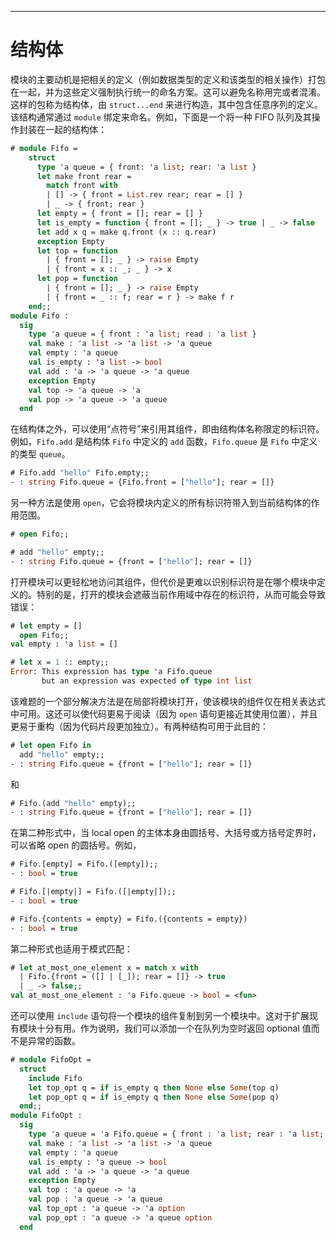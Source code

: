 
---

# 结构体

模块的主要动机是把相关的定义（例如数据类型的定义和该类型的相关操作）打包在一起，并为这些定义强制执行统一的命名方案。这可以避免名称用完或者混淆。这样的包称为结构体，由 `struct...end` 来进行构造，其中包含任意序列的定义。该结构通常通过 `module` 绑定来命名。例如，下面是一个将一种 FIFO 队列及其操作封装在一起的结构体：

```ocaml
# module Fifo =
    struct
      type 'a queue = { front: 'a list; rear: 'a list }
      let make front rear =
        match front with
        | [] -> { front = List.rev rear; rear = [] }
        | _ -> { front; rear }
      let empty = { front = []; rear = [] }
      let is_empty = function { front = []; _ } -> true | _ -> false
      let add x q = make q.front (x :: q.rear)
      exception Empty
      let top = function
        | { front = []; _ } -> raise Empty
        | { front = x :: _; _ } -> x
      let pop = function
        | { front = []; _ } -> raise Empty
        | { front = _ :: f; rear = r } -> make f r
    end;;
module Fifo :
  sig
    type 'a queue = { front : 'a list; read : 'a list }
    val make : 'a list -> 'a list -> 'a queue
    val empty : 'a queue
    val is_empty : 'a list -> bool
    val add : 'a -> 'a queue -> 'a queue
    exception Empty
    val top -> 'a queue -> 'a
    val pop -> 'a queue -> 'a queue
  end
```

在结构体之外，可以使用“点符号”来引用其组件，即由结构体名称限定的标识符。例如，`Fifo.add` 是结构体 `Fifo` 中定义的 `add` 函数，`Fifo.queue` 是 `Fifo` 中定义的类型 `queue`。

```ocaml
# Fifo.add "hello" Fifo.empty;;
- : string Fifo.queue = {Fifo.front = ["hello"]; rear = []}
```

另一种方法是使用 `open`，它会将模块内定义的所有标识符带入到当前结构体的作用范围。

```ocaml
# open Fifo;;
```

```ocaml
# add "hello" empty;;
- : string Fifo.queue = {front = ["hello"]; rear = []}
```

打开模块可以更轻松地访问其组件，但代价是更难以识别标识符是在哪个模块中定义的。特别的是，打开的模块会遮蔽当前作用域中存在的标识符，从而可能会导致错误：

```ocaml
# let empty = []
  open Fifo;;
val empty : 'a list = []
```

```ocaml
# let x = 1 :: empty;;
Error: This expression has type 'a Fifo.queue
       but an expression was expected of type int list
```

该难题的一个部分解决方法是在局部将模块打开，使该模块的组件仅在相关表达式中可用。这还可以使代码更易于阅读（因为 `open` 语句更接近其使用位置），并且更易于重构（因为代码片段更加独立）。有两种结构可用于此目的：

```ocaml
# let open Fifo in
  add "hello" empty;;
- : string Fifo.queue = {front = ["hello"]; rear = []}
```

和

```ocaml
# Fifo.(add "hello" empty);;
- : string Fifo.queue = {front = ["hello"]; rear = []}
```

在第二种形式中，当 local open 的主体本身由圆括号、大括号或方括号定界时，可以省略 open 的圆括号。例如，

```ocaml
# Fifo.[empty] = Fifo.([empty]);;
- : bool = true
```

```ocaml
# Fifo.[|empty|] = Fifo.([|empty|]);;
- : bool = true
```

```ocaml
# Fifo.{contents = empty} = Fifo.({contents = empty})
- : bool = true
```

第二种形式也适用于模式匹配：

```ocaml
# let at_most_one_element x = match x with
  | Fifo.{front = ([] | [_]); rear = []} -> true
  | _ -> false;;
val at_most_one_element : 'a Fifo.queue -> bool = <fun>
```

还可以使用 `include` 语句将一个模块的组件复制到另一个模块中。这对于扩展现有模块十分有用。作为说明，我们可以添加一个在队列为空时返回 optional 值而不是异常的函数。

```ocaml
# module FifoOpt =
  struct
    include Fifo
    let top_opt q = if is_empty q then None else Some(top q)
    let pop_opt q = if is_empty q then None else Some(pop q)
  end;;
module FifoOpt :
  sig
    type 'a queue = 'a Fifo.queue = { front : 'a list; rear : 'a list; }
    val make : 'a list -> 'a list -> 'a queue
    val empty : 'a queue
    val is_empty : 'a queue -> bool
    val add : 'a -> 'a queue -> 'a queue
    exception Empty
    val top : 'a queue -> 'a
    val pop : 'a queue -> 'a queue
    val top_opt : 'a queue -> 'a option
    val pop_opt : 'a queue -> 'a queue option
  end
```
